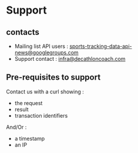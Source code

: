 # Support

## contacts

* Mailing list API users : sports-tracking-data-api-news@googlegroups.com 
* Support contact : infra@decathloncoach.com



## Pre-requisites to support

Contact us with a curl showing :

* the request 
* result 
* transaction identifiers

And/Or :

* a timestamp
* an IP
